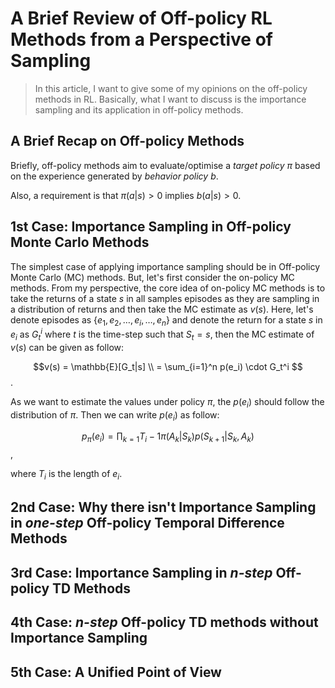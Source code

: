 # A Brief Review of Off-policy RL Methods from a Perspective of Sampling

> In this article, I want to give some of my opinions on the off-policy 
methods in RL. Basically, what I want to discuss is the importance
sampling and its application in off-policy methods.

## A Brief Recap on Off-policy Methods
Briefly, off-policy methods aim to evaluate/optimise a *target policy* $\pi$ based on the experience generated by *behavior policy* $b$.

Also, a requirement is that $\pi(a|s)>0$ implies $b(a|s)>0$.

## 1st Case: Importance Sampling in Off-policy Monte Carlo Methods
The simplest case of applying importance sampling should be in Off-policy Monte Carlo
(MC) methods. But, let's first consider the on-policy MC methods. From my perspective, the core idea of on-policy MC methods is to take the returns of a state $s$ in all samples episodes as they are sampling in a distribution of returns and then take the MC estimate as $v(s)$. Here, let's denote episodes as $\{e_1, e_2, \dots, e_i, \dots, e_n\}$ and denote the return for a state $s$ in $e_i$ as $G_t^i$ where $t$ is the time-step such that $S_t = s$, then the MC estimate of $v(s)$ can be given as follow:

$$v(s) = \mathbb{E}[G_t|s] \\ = \sum_{i=1}^n p(e_i) \cdot G_t^i $$.

As we want to estimate the values under policy $\pi$, the $p(e_i)$ should follow the distribution of $\pi$. Then we can write $p(e_i)$ as follow:

$$p_\pi(e_i) = \prod_{k=1}{T_i - 1} \pi(A_k|S_k)p(S_{k+1}|S_k, A_k)$$,

where $T_i$ is the length of $e_i$.



## 2nd Case: Why there isn't Importance Sampling in *one-step* Off-policy Temporal Difference Methods

## 3rd Case: Importance Sampling in *n-step* Off-policy TD Methods

## 4th Case: *n-step* Off-policy TD methods without Importance Sampling

## 5th Case: A Unified Point of View